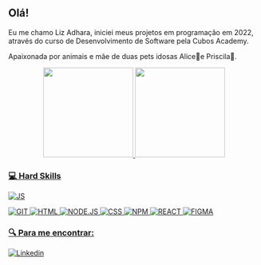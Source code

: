 ## Olá!

Eu me chamo Liz Adhara, iniciei meus projetos em programação em 2022, através do curso de Desenvolvimento de Software pela Cubos Academy.

Apaixonada por animais e mãe de duas pets idosas Alice🐶e Priscila🐶.

<div align="center">
  <a href="https://github.com/lizstuart">
  <img height="180em" src="https://github-readme-stats.vercel.app/api?username=lizstuart&show_icons=true&theme=radical&include_all_commits=true&count_private=true"/>
  <img height="180em" src="https://github-readme-stats.vercel.app/api/top-langs/?username=lizstuart&layout=compact&langs_count=7&theme=radical"/>
</div>

  
  ### 💻 Hard Skills
  ![JS](https://img.shields.io/badge/JavaScript-323330?style=for-the-badge&logo=javascript&logoColor=F7DF1E)
  
  ![GIT](https://img.shields.io/badge/GIT-E44C30?style=for-the-badge&logo=git&logoColor=white)
  ![HTML](https://img.shields.io/badge/HTML5-E34F26?style=for-the-badge&logo=html5&logoColor=white)
  ![NODE.JS](https://img.shields.io/badge/Node.js-339933?style=for-the-badge&logo=nodedotjs&logoColor=white)
  ![CSS](	https://img.shields.io/badge/CSS3-1572B6?style=for-the-badge&logo=css3&logoColor=white)
  ![NPM](https://img.shields.io/badge/npm-CB3837?style=for-the-badge&logo=npm&logoColor=white)
  ![REACT](	https://img.shields.io/badge/React-20232A?style=for-the-badge&logo=react&logoColor=61DAFB)
  ![FIGMA](https://img.shields.io/badge/Figma-F24E1E?style=for-the-badge&logo=figma&logoColor=white)
 

  ### 	🔍 Para me encontrar:
  [![Linkedin](https://img.shields.io/badge/LinkedIn-0077B5?style=for-the-badge&logo=linkedin&logoColor=white)](https://www.linkedin.com/in/liz-adhara-stuart-b96b6116a/)
   
  
 
         
          
 
          
